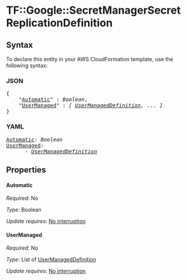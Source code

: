 # TF::Google::SecretManagerSecret ReplicationDefinition

## Syntax

To declare this entity in your AWS CloudFormation template, use the following syntax:

### JSON

<pre>
{
    "<a href="#automatic" title="Automatic">Automatic</a>" : <i>Boolean</i>,
    "<a href="#usermanaged" title="UserManaged">UserManaged</a>" : <i>[ <a href="usermanageddefinition.md">UserManagedDefinition</a>, ... ]</i>
}
</pre>

### YAML

<pre>
<a href="#automatic" title="Automatic">Automatic</a>: <i>Boolean</i>
<a href="#usermanaged" title="UserManaged">UserManaged</a>: <i>
      - <a href="usermanageddefinition.md">UserManagedDefinition</a></i>
</pre>

## Properties

#### Automatic

_Required_: No

_Type_: Boolean

_Update requires_: [No interruption](https://docs.aws.amazon.com/AWSCloudFormation/latest/UserGuide/using-cfn-updating-stacks-update-behaviors.html#update-no-interrupt)

#### UserManaged

_Required_: No

_Type_: List of <a href="usermanageddefinition.md">UserManagedDefinition</a>

_Update requires_: [No interruption](https://docs.aws.amazon.com/AWSCloudFormation/latest/UserGuide/using-cfn-updating-stacks-update-behaviors.html#update-no-interrupt)

